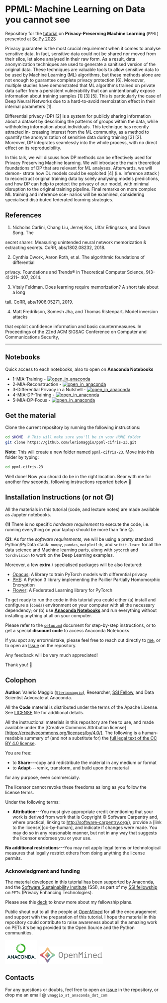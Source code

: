 # PPML: Machine Learning on Data you cannot see

Repository for the [tutorial](https://schedule.mozillafestival.org/session/3TAPD8-1) on **Privacy-Preserving Machine Learning** (`PPML`) presented at [SciPy 2023](https://www.scipy2023.scipy.org/)

Privacy guarantee is the most crucial requirement when it comes to analyse
sensitive data. In fact, sensitive data could not be shared nor moved from their
silos, let alone analysed in their raw form. As a result, data anonymization
techniques are used to generate a sanitised version of the original data. These
techniques are valuable tools to allow sensitive data to be used by Machine
Learning (ML) algorithms, but these methods alone are not enough to guarantee
complete privacy protection [6]. Moreover, multiple studies have demonstrated
that ML algorithms trained on private data suffer from a persistent vulnerability
that can unintentionally expose information about training samples [1] [3] [5].
This is particularly the case of Deep Neural Networks due to a hard-to-avoid
memoization effect in their internal parameters [1].

Differential privacy (DP) [2] is a system for publicly sharing information
about a dataset by describing the patterns of groups within the data, while withholding 
information about individuals. This technique has recently attracted in-
creasing interest from the ML community, as a method to quantify the anonymization of 
sensitive data during training [3] [2]. Moreover, DP integrates seamlessly into the whole
process, with no direct effect on its reproducibility.

In this talk, we will discuss how DP methods can be effectively used for
Privacy Preserving Machine learning. We will introduce the main theoretical
foundations of DP that are relevant for ML analyses. Afterwards, we will demon-
strate how DL models could be exploited [4] (i.e. inference attack ) to reconstruct
original training data by solely analysing models predictions, and how DP can
help to protect the privacy of our model, with minimal disruption to the original
training pipeline. Final remarks on more complex ML training and inference sce-
narios will be examined, considering specialised distributed federated learning
strategies.

## References

1.   Nicholas Carlini, Chang Liu, Jernej Kos,  ́Ulfar Erlingsson, and Dawn Song. The

secret sharer: Measuring unintended neural network memorization & extracting
secrets. CoRR, abs/1802.08232, 2018.

2.   Cynthia Dwork, Aaron Roth, et al. The algorithmic foundations of differential

privacy. Foundations and Trends® in Theoretical Computer Science, 9(3–4):211–
407, 2014.

3.   Vitaly Feldman. Does learning require memorization? A short tale about a long

tail. CoRR, abs/1906.05271, 2019.

4.   Matt Fredrikson, Somesh Jha, and Thomas Ristenpart. Model inversion attacks

that exploit confidence information and basic countermeasures. In Proceedings of
the 22nd ACM SIGSAC Conference on Computer and Communications Security,

---

## Notebooks

Quick access to each notebooks, also to open on **Anaconda Notebooks**


- 1-MIA-Training - [![open_in_anaconda](https://static.anaconda.cloud/content/a22d04e8445b700f28937ab3231b8cded505d0395c63b7a269696722196d5415)](https://anaconda.cloud/api/nbserve/launch_notebook?nb_url=https%3A%2F%2Fraw.githubusercontent.com%2Fleriomaggio%2Fppml-cifris-23%2Fmain%2F1-MIA-Training.ipynb)	
- 2-MIA-Reconstruction - [![open_in_anaconda](https://static.anaconda.cloud/content/a22d04e8445b700f28937ab3231b8cded505d0395c63b7a269696722196d5415)](https://anaconda.cloud/api/nbserve/launch_notebook?nb_url=https%3A%2F%2Fraw.githubusercontent.com%2Fleriomaggio%2Fppml-cifris-23%2Fmain%2F2-MIA-Reconstruction.ipynb)
- 3-Differential Privacy in a Nutshell - [![open_in_anaconda](https://static.anaconda.cloud/content/a22d04e8445b700f28937ab3231b8cded505d0395c63b7a269696722196d5415)](https://anaconda.cloud/api/nbserve/launch_notebook?nb_url=https%3A%2F%2Fraw.githubusercontent.com%2Fleriomaggio%2Fppml-cifris-23%2Fmain%2F3-Differential-Privacy.ipynb)
- 4-MIA-DP-Training - [![open_in_anaconda](https://static.anaconda.cloud/content/a22d04e8445b700f28937ab3231b8cded505d0395c63b7a269696722196d5415)](https://anaconda.cloud/api/nbserve/launch_notebook?nb_url=https%3A%2F%2Fraw.githubusercontent.com%2Fleriomaggio%2Fppml-cifris-23%2Fmain%2F4-MIA-Reconstruction-OPACUS.ipynb)
- 5-MIA-DP-Focus - [![open_in_anaconda](https://static.anaconda.cloud/content/a22d04e8445b700f28937ab3231b8cded505d0395c63b7a269696722196d5415)](https://anaconda.cloud/api/nbserve/launch_notebook?nb_url=https%3A%2F%2Fraw.githubusercontent.com%2Fleriomaggio%2Fppml-cifris-23%2Fmain%2F5-MIA-Training-OPACUS.ipynb)

## Get the material

Clone the current repository by running the following instructions:

```bash
cd $HOME  # This will make sure you'll be in your HOME folder
git clone https://github.com/leriomaggio/ppml-cifris-23.git
```

**Note**: This will create a new folder named `ppml-cifris-23`. Move into this folder by typing:

```bash
cd ppml-cifris-23
```

Well done! Now you should do be in the right location.
Bear with me for another few seconds, following instructions reported below 🙏

## Installation Instructions (or not 🙃)

All the materials in this tutorial (code, and lecture notes) are made available as
Jupyter notebooks.

**(1)** There is no specific _hardware requirement_ to execute the code, i.e. running everything
on your laptop should be more than fine 😊.

**(2)**: As for the _software requirements_, we will be using a pretty standard Python/PyData stack:
`numpy`, `pandas`, `matplotlib`, and `scikit-learn` for all the data science and Machine learning parts,
along with `pytorch` and `torchvision` to work on the Deep Learning examples.

Moreover, a few **extra** / specialised packages will be also featured:
- [Opacus](https://opacus.ai): A library to train PyTorch models with differential privacy
- [PHE](https://pypi.org/project/phe/): A Python 3 library implementing the Paillier Partially Homomorphic Encryption
- [Flower](https://flower.dev): A Federated Learning library for PyTorch


To get ready to run the code in this tutorial you could either (a) install and configure a (`conda`) environment
on your computer with all the necessary dependency; or (b) use [**Anaconda Notebooks**](https://nb.anaconda.cloud)
and run everything without installing anything at all on your computer.

Please refer to the [`setup.md`](./setup.md) document for step-by-step instructions, or to get a special
**discount code** to access Anaconda Notebooks.

If you spot any error/mistake, please feel free to reach out directly to [me](mailto:vmaggio@anaconda.com?subject=PPML%20SciPy23%20Issue), or to open an [Issue](http://github.com/leriomaggio/ppml-tutorial/issues)
on the repository.

Any feedback will be very much appreciated!

Thank you! 🙏

## Colophon

**Author**: Valerio Maggio ([`@leriomaggio`](https://twitter.com/leriomaggio)),
Researcher, [SSI Fellow](https://www.software.ac.uk/about/fellows/valerio-maggio),
and Data Scientist Advocate at Anaconda.

All the **Code** material is distributed under the terms of the Apache License. See [LICENSE](./LICENSE) file for additional details.

All the instructional materials in this repository are free to use, and made available under the [Creative Commons Attribution
license][https://creativecommons.org/licenses/by/4.0/]. The following is a human-readable summary of (and not a substitute for) the [full legal text of the CC BY 4.0
license](https://creativecommons.org/licenses/by/4.0/legalcode).

You are free:

* to **Share**---copy and redistribute the material in any medium or format
* to **Adapt**---remix, transform, and build upon the material

for any purpose, even commercially.

The licensor cannot revoke these freedoms as long as you follow the
license terms.

Under the following terms:

* **Attribution**---You must give appropriate credit (mentioning that
  your work is derived from work that is Copyright © Software
  Carpentry and, where practical, linking to
  http://software-carpentry.org/), provide a [link to the
  license][cc-by-human], and indicate if changes were made. You may do
  so in any reasonable manner, but not in any way that suggests the
  licensor endorses you or your use.

**No additional restrictions**---You may not apply legal terms or
technological measures that legally restrict others from doing
anything the license permits.

### Acknowledgment and funding

The material developed in this tutorial has been supported by Anaconda, and the [Software Sustainability Institute](https://www.software.ac.uk) (SSI), as part of my [SSI fellowship](https://www.software.ac.uk/about/fellows/valerio-maggio) on `PETs` (Privacy Enhancing Technologies).

Please see this [deck](https://speakerdeck.com/leriomaggio/privacy-enhancing-data-science-ssi-fellowship-2022) to know more about my fellowship plans.

Public shout out to all the people at [OpenMined](https://www.openmined.org) for all the encouragement and support with the preparation of this tutorial.
I hope the material in this repository could contribute to raise awareness about all the amazing work on PETs it's being provided to the Open Source and the Python communities.

![Anaconda Logo](./logos/anaconda_logo_small.png "Anaconda")
![OpenMined](./logos/openmined_logo_small.png "OpenMined")

## Contacts

For any questions or doubts, feel free to open an [issue](https://github.com/leriomaggio/ppml-tutorial/issues) in the repository, or drop me an email @ `vmaggio_at_anaconda_dot_com`
